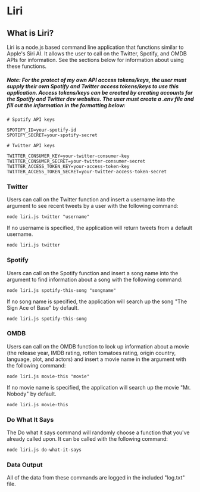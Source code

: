 # Liri 

## What is Liri?
Liri is a node.js based command line application that functions similar to Apple's Siri AI. It allows the user to call on the Twitter, Spotify, and OMDB APIs for information. See the sections below for information about using these functions.


##### Note: For the protect of my own API access tokens/keys, the user must supply their own Spotify and Twitter access tokens/keys to use this application. Access tokens/keys can be created by creating accounts for the Spotify and Twitter dev websites. The user must create a .env file and fill out the information in the formatting below:

```
# Spotify API keys

SPOTIFY_ID=your-spotify-id
SPOTIFY_SECRET=your-spotify-secret

# Twitter API keys

TWITTER_CONSUMER_KEY=your-twitter-consumer-key
TWITTER_CONSUMER_SECRET=your-twitter-consumer-secret
TWITTER_ACCESS_TOKEN_KEY=your-access-token-key
TWITTER_ACCESS_TOKEN_SECRET=your-twitter-access-token-secret
```


### Twitter 
Users can call on the Twitter function and insert a username into the argument to see recent tweets by a user with the following command:
```
node liri.js twitter "username"
```

If no username is specified, the application will return tweets from a default username.
```
node liri.js twitter
```

### Spotify
Users can call on the Spotify function and insert a song name into the argument to find information about a song with the following command:
```
node liri.js spotify-this-song "songname"
```

If no song name is specified, the application will search up the song "The Sign Ace of Base" by default.
``` 
node liri.js spotify-this-song
```

### OMDB
Users can call on the OMDB function to look up information about a movie (the release year, IMDB rating, rotten tomatoes rating, origin country, language, plot, and actors) and insert a movie name in the argument with the following command:
```
node liri.js movie-this "movie"
```

If no movie name is specified, the application will search up the movie "Mr. Nobody" by default.
```
node liri.js movie-this
```

### Do What It Says
The Do what it says command will randomly choose a function that you've already called upon. It can be called with the following command:
```
node liri.js do-what-it-says
```


### Data Output
All of the data from these commands are logged in the included "log.txt" file.